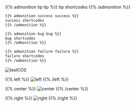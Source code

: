 
<!--more-->



{{% admonition tip tip %}}
tip shortcodes
{{% /admonition %}}

```markdown
{{% admonition success success %}}
success shortcodes
{{% /admonition %}}
```

```markdown
{{% admonition bug bug %}}
bug shortcodes
{{% /admonition %}}
```

```markdown
{{% admonition failure failure %}}
failure shortcodes
{{% /admonition %}}
```



![testCOS](https://icejam-1259031545.cos.ap-guangzhou.myqcloud.com/netflix-one-punch-man-season-one-streaming-1-1.jpg)

{{% left %}}
![left](https://icejam-1259031545.cos.ap-guangzhou.myqcloud.com/006SToa6ly1fm07summ2gj30qo0qomzu.jpg)
{{% /left %}}

{{% center %}}
![center](https://icejam-1259031545.cos.ap-guangzhou.myqcloud.com/006SToa6ly1fm07summ2gj30qo0qomzu.jpg)
{{% /center %}}

{{% right %}}
![right](https://icejam-1259031545.cos.ap-guangzhou.myqcloud.com/006SToa6ly1fm07summ2gj30qo0qomzu.jpg)
{{% /right %}}